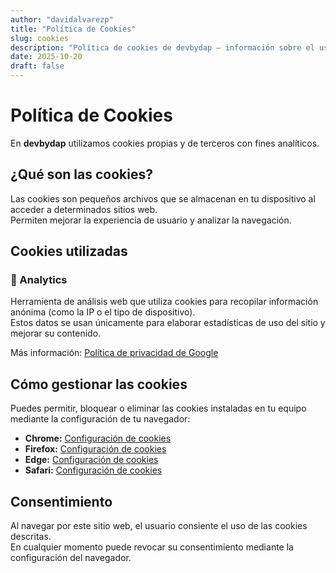 ```yaml
---
author: "davidalvarezp"
title: "Política de Cookies"
slug: cookies
description: "Política de cookies de devbydap — información sobre el uso de cookies y cómo gestionarlas."
date: 2025-10-20
draft: false
---
```


# Política de Cookies

En **devbydap** utilizamos cookies propias y de terceros con fines analíticos.

## ¿Qué son las cookies?

Las cookies son pequeños archivos que se almacenan en tu dispositivo al acceder a determinados sitios web.  
Permiten mejorar la experiencia de usuario y analizar la navegación.

## Cookies utilizadas

### 🔹 Analytics
Herramienta de análisis web que utiliza cookies para recopilar información anónima (como la IP o el tipo de dispositivo).  
Estos datos se usan únicamente para elaborar estadísticas de uso del sitio y mejorar su contenido.

Más información: [Política de privacidad de Google](https://policies.google.com/privacy)

## Cómo gestionar las cookies

Puedes permitir, bloquear o eliminar las cookies instaladas en tu equipo mediante la configuración de tu navegador:

- **Chrome:** [Configuración de cookies](https://support.google.com/chrome/answer/95647)
- **Firefox:** [Configuración de cookies](https://support.mozilla.org/es/kb/habilitar-y-deshabilitar-cookies-sitios-web)
- **Edge:** [Configuración de cookies](https://support.microsoft.com/es-es/microsoft-edge/eliminar-cookies-en-microsoft-edge-63947406-40ac-c3b8-57b9-2a946a29ae09)
- **Safari:** [Configuración de cookies](https://support.apple.com/es-es/guide/safari/sfri11471/mac)

## Consentimiento

Al navegar por este sitio web, el usuario consiente el uso de las cookies descritas.  
En cualquier momento puede revocar su consentimiento mediante la configuración del navegador.
